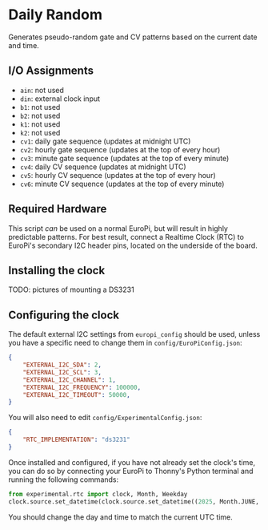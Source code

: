 # Daily Random

Generates pseudo-random gate and CV patterns based on the current date and time.

## I/O Assignments

- `ain`: not used
- `din`: external clock input
- `b1`: not used
- `b2`: not used
- `k1`: not used
- `k2`: not used
- `cv1`: daily gate sequence (updates at midnight UTC)
- `cv2`: hourly gate sequence (updates at the top of every hour)
- `cv3`: minute gate sequence (updates at the top of every minute)
- `cv4`: daily CV sequence (updates at midnight UTC)
- `cv5`: hourly CV sequence (updates at the top of every hour)
- `cv6`: minute CV sequence (updates at the top of every minute)

## Required Hardware

This script _can_ be used on a normal EuroPi, but will result in highly predictable
patterns. For best result, connect a Realtime Clock (RTC) to EuroPi's secondary I2C
header pins, located on the underside of the board.

## Installing the clock

TODO: pictures of mounting a DS3231

## Configuring the clock

The default external I2C settings from `europi_config` should be used, unless you have
a specific need to change them in `config/EuroPiConfig.json`:
```json
{
    "EXTERNAL_I2C_SDA": 2,
    "EXTERNAL_I2C_SCL": 3,
    "EXTERNAL_I2C_CHANNEL": 1,
    "EXTERNAL_I2C_FREQUENCY": 100000,
    "EXTERNAL_I2C_TIMEOUT": 50000,
}
```

You will also need to edit `config/ExperimentalConfig.json`:
```json
{
    "RTC_IMPLEMENTATION": "ds3231"
}
```

Once installed and configured, if you have not already set the clock's time, you can do so by
connecting your EuroPi to Thonny's Python terminal and running the following commands:
```python
from experimental.rtc import clock, Month, Weekday
clock.source.set_datetime(clock.source.set_datetime((2025, Month.JUNE, 14, 22, 59, 0, Weekday.THURSDAY)))
```
You should change the day and time to match the current UTC time.
